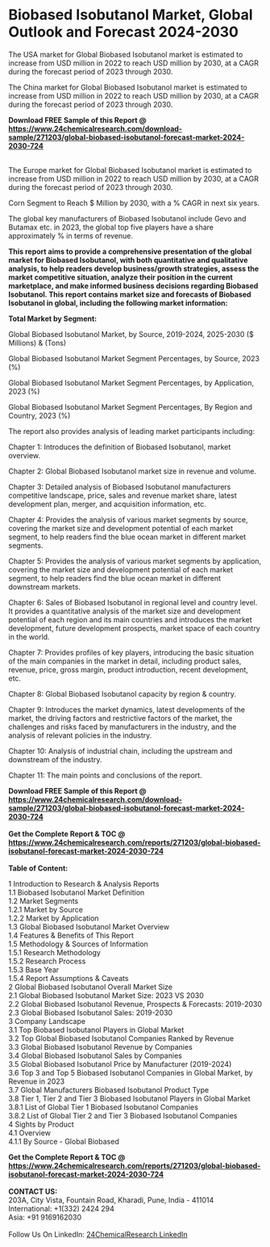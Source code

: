 <h1>Biobased Isobutanol Market, Global Outlook and Forecast 2024-2030</h1><p>The USA market for Global Biobased Isobutanol market is estimated to increase from USD million in 2022 to reach USD million by 2030, at a CAGR during the forecast period of 2023 through 2030.</p><p>
</p><p>The China market for Global Biobased Isobutanol market is estimated to increase from USD million in 2022 to reach USD million by 2030, at a CAGR during the forecast period of 2023 through 2030.</p><div><b>Download FREE Sample of this Report @ 
            <a href="https://www.24chemicalresearch.com/download-sample/271203/global-biobased-isobutanol-forecast-market-2024-2030-724">
            https://www.24chemicalresearch.com/download-sample/271203/global-biobased-isobutanol-forecast-market-2024-2030-724</a></b></div><br><p>
</p><p>The Europe market for Global Biobased Isobutanol market is estimated to increase from USD million in 2022 to reach USD million by 2030, at a CAGR during the forecast period of 2023 through 2030.</p><p>
Corn Segment to Reach $ Million by 2030, with a % CAGR in next six years.</p><p>
The global key manufacturers of Biobased Isobutanol include Gevo and Butamax etc. in 2023, the global top five players have a share approximately % in terms of revenue.</p><p>
<strong>This report aims to provide a comprehensive presentation of the global market for Biobased Isobutanol, with both quantitative and qualitative analysis, to help readers develop business/growth strategies, assess the market competitive situation, analyze their position in the current marketplace, and make informed business decisions regarding Biobased Isobutanol. This report contains market size and forecasts of Biobased Isobutanol in global, including the following market information:</strong></p><p>
</p><p>
<strong>Total Market by Segment:</strong></p><p>
Global Biobased Isobutanol Market, by Source, 2019-2024, 2025-2030 ($ Millions) &amp; (Tons)</p><p>
Global Biobased Isobutanol Market Segment Percentages, by Source, 2023 (%)</p><p>
</p><p>
Global Biobased Isobutanol Market Segment Percentages, by Application, 2023 (%)</p><p>
</p><p>
Global Biobased Isobutanol Market Segment Percentages, By Region and Country, 2023 (%)</p><p>
</p><p>
The report also provides analysis of leading market participants including:</p><p>
</p><p>
</p><p>
Chapter 1: Introduces the definition of Biobased Isobutanol, market overview.</p><p>
Chapter 2: Global Biobased Isobutanol market size in revenue and volume.</p><p>
Chapter 3: Detailed analysis of Biobased Isobutanol manufacturers competitive landscape, price, sales and revenue market share, latest development plan, merger, and acquisition information, etc.</p><p>
Chapter 4: Provides the analysis of various market segments by source, covering the market size and development potential of each market segment, to help readers find the blue ocean market in different market segments.</p><p>
Chapter 5: Provides the analysis of various market segments by application, covering the market size and development potential of each market segment, to help readers find the blue ocean market in different downstream markets.</p><p>
Chapter 6: Sales of Biobased Isobutanol in regional level and country level. It provides a quantitative analysis of the market size and development potential of each region and its main countries and introduces the market development, future development prospects, market space of each country in the world.</p><p>
Chapter 7: Provides profiles of key players, introducing the basic situation of the main companies in the market in detail, including product sales, revenue, price, gross margin, product introduction, recent development, etc.</p><p>
Chapter 8: Global Biobased Isobutanol capacity by region &amp; country.</p><p>
Chapter 9: Introduces the market dynamics, latest developments of the market, the driving factors and restrictive factors of the market, the challenges and risks faced by manufacturers in the industry, and the analysis of relevant policies in the industry.</p><p>
Chapter 10: Analysis of industrial chain, including the upstream and downstream of the industry.</p><p>
Chapter 11: The main points and conclusions of the report.</p><div><b>Download FREE Sample of this Report @ 
            <a href="https://www.24chemicalresearch.com/download-sample/271203/global-biobased-isobutanol-forecast-market-2024-2030-724">
            https://www.24chemicalresearch.com/download-sample/271203/global-biobased-isobutanol-forecast-market-2024-2030-724</a></b></div><br><div><b>Get the Complete Report & TOC @ 
            <a href="https://www.24chemicalresearch.com/reports/271203/global-biobased-isobutanol-forecast-market-2024-2030-724">
            https://www.24chemicalresearch.com/reports/271203/global-biobased-isobutanol-forecast-market-2024-2030-724</a></b></div><br>
            <b>Table of Content:</b><p>1 Introduction to Research & Analysis Reports<br />
    1.1 Biobased Isobutanol Market Definition<br />
    1.2 Market Segments<br />
        1.2.1 Market by Source<br />
        1.2.2 Market by Application<br />
    1.3 Global Biobased Isobutanol Market Overview<br />
    1.4 Features & Benefits of This Report<br />
    1.5 Methodology & Sources of Information<br />
        1.5.1 Research Methodology<br />
        1.5.2 Research Process<br />
        1.5.3 Base Year<br />
        1.5.4 Report Assumptions & Caveats<br />
2 Global Biobased Isobutanol Overall Market Size<br />
    2.1 Global Biobased Isobutanol Market Size: 2023 VS 2030<br />
    2.2 Global Biobased Isobutanol Revenue, Prospects & Forecasts: 2019-2030<br />
    2.3 Global Biobased Isobutanol Sales: 2019-2030<br />
3 Company Landscape<br />
    3.1 Top Biobased Isobutanol Players in Global Market<br />
    3.2 Top Global Biobased Isobutanol Companies Ranked by Revenue<br />
    3.3 Global Biobased Isobutanol Revenue by Companies<br />
    3.4 Global Biobased Isobutanol Sales by Companies<br />
    3.5 Global Biobased Isobutanol Price by Manufacturer (2019-2024)<br />
    3.6 Top 3 and Top 5 Biobased Isobutanol Companies in Global Market, by Revenue in 2023<br />
    3.7 Global Manufacturers Biobased Isobutanol Product Type<br />
    3.8 Tier 1, Tier 2 and Tier 3 Biobased Isobutanol Players in Global Market<br />
        3.8.1 List of Global Tier 1 Biobased Isobutanol Companies<br />
        3.8.2 List of Global Tier 2 and Tier 3 Biobased Isobutanol Companies<br />
4 Sights by Product<br />
    4.1 Overview<br />
        4.1.1 By Source - Global Biobased </p><div><b>Get the Complete Report & TOC @ 
            <a href="https://www.24chemicalresearch.com/reports/271203/global-biobased-isobutanol-forecast-market-2024-2030-724">
            https://www.24chemicalresearch.com/reports/271203/global-biobased-isobutanol-forecast-market-2024-2030-724</a></b></div><br><b>CONTACT US:</b><br>
            203A, City Vista, Fountain Road, Kharadi, Pune, India - 411014<br>
            International: +1(332) 2424 294<br>
            Asia: +91 9169162030 <br><br>
            Follow Us On LinkedIn: <a href="https://www.linkedin.com/company/24chemicalresearch/">24ChemicalResearch LinkedIn</a>